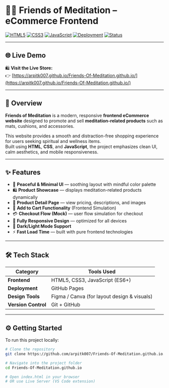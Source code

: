 # 🧘‍♂️ Friends of Meditation – eCommerce Frontend  

[![HTML5](https://img.shields.io/badge/HTML5-E34F26?logo=html5&logoColor=white)](#)
[![CSS3](https://img.shields.io/badge/CSS3-1572B6?logo=css3&logoColor=white)](#)
[![JavaScript](https://img.shields.io/badge/JavaScript-ES6+-yellow?logo=javascript&logoColor=black)](#)
[![Deployment](https://img.shields.io/badge/Deployed-GitHub%20Pages-181717?logo=github)](https://arpitk007.github.io/Friends-Of-Meditation.github.io/)
[![Status](https://img.shields.io/badge/Build-Passing-brightgreen)](#)

---

## 🌐 Live Demo  

🛍️ **Visit the Live Store:**  
👉 [https://arpitk007.github.io/Friends-Of-Meditation.github.io/](https://arpitk007.github.io/Friends-Of-Meditation.github.io/)

---

## 🧩 Overview  

**Friends of Meditation** is a modern, responsive **frontend eCommerce website** designed to promote and sell **meditation-related products** such as mats, cushions, and accessories.  

This website provides a smooth and distraction-free shopping experience for users seeking spiritual and wellness items.  
Built using **HTML**, **CSS**, and **JavaScript**, the project emphasizes clean UI, calm aesthetics, and mobile responsiveness.

---

## ✨ Features  

- 🧘 **Peaceful & Minimal UI** — soothing layout with mindful color palette  
- 🛍️ **Product Showcase** — displays meditation-related products dynamically  
- 🧾 **Product Detail Page** — view pricing, descriptions, and images  
- 🛒 **Add to Cart Functionality** (Frontend Simulation)  
- 💳 **Checkout Flow (Mock)** — user flow simulation for checkout  
- 📱 **Fully Responsive Design** — optimized for all devices  
- 🌙 **Dark/Light Mode Support**  
- ⚡ **Fast Load Time** — built with pure frontend technologies  

---

## 🛠️ Tech Stack  

| Category | Tools Used |
|-----------|-------------|
| **Frontend** | HTML5, CSS3, JavaScript (ES6+) |
| **Deployment** | GitHub Pages |
| **Design Tools** | Figma / Canva (for layout design & visuals) |
| **Version Control** | Git + GitHub |

---

## ⚙️ Getting Started  

To run this project locally:

```bash
# Clone the repository
git clone https://github.com/arpitk007/Friends-Of-Meditation.github.io.git

# Navigate into the project folder
cd Friends-Of-Meditation.github.io

# Open index.html in your browser
# OR use Live Server (VS Code extension)
 


